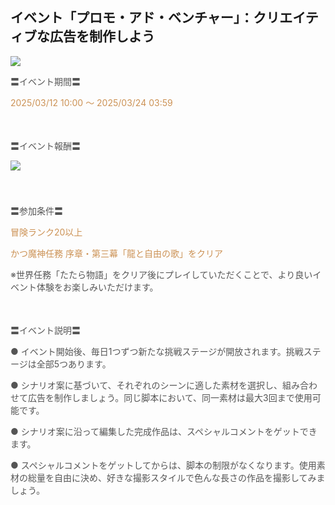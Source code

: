 ## イベント「プロモ・アド・ベンチャー」：クリエイティブな広告を制作しよう
<img src="https://sdk.hoyoverse.com/upload/ann/2025/02/17/8155c95ac2b4eff0e6e8c90962232b2d_7302274179865698893.jpg">
<p style="white-space: pre-wrap; text-align: left;"><span style="color:rgba(85,85,85,1)">〓イベント期間〓</span></p><p style="white-space: pre-wrap; text-align: left;"><span style="color:rgba(204,146,85,1)"><t class="t_lc" contenteditable="false"><span style="color:rgba(204,146,85,1)">2025/03/12 10:00</span></t> ～ <t class="t_lc" contenteditable="false"><span style="color:rgba(204,146,85,1)">2025/03/24 03:59</span></t></span></p><p style="white-space: pre-wrap; min-height: 1.5em; text-align: left;"></p><p style="white-space: pre-wrap; text-align: left;"><span style="color:rgba(85,85,85,1)">〓イベント報酬〓</span></p><p style="white-space: pre-wrap; min-height: 1.5em; text-align: left;"><img src="https://sdk.hoyoverse.com/upload/ann/2025/01/08/80e8b5ad1b13c3edb696a3bc6d5ab4b3_4652939758327085025.png" href="" style="border:none;vertical-align:middle;"></p><p style="white-space: pre-wrap; min-height: 1.5em; text-align: left;"></p><p style="white-space: pre-wrap; text-align: left;"><span style="color:rgba(85,85,85,1)">〓参加条件〓</span></p><p style="white-space: pre-wrap; text-align: left;"><span style="color:rgba(204,146,85,1)">冒険ランク20以上</span></p><p style="white-space: pre-wrap; text-align: left;"><span style="color:rgba(204,146,85,1)">かつ魔神任務 序章・第三幕「龍と自由の歌」をクリア</span></p><p style="white-space: pre-wrap;"><span style="color:rgba(85,85,85,1)">※世界任務「たたら物語」をクリア後にプレイしていただくことで、より良いイベント体験をお楽しみいただけます。</span></p><p style="white-space: pre-wrap; min-height: 1.5em; text-align: left;"></p><p style="white-space: pre-wrap; text-align: left;"><span style="color:rgba(85,85,85,1)">〓イベント説明〓</span></p><p style="white-space: pre-wrap; text-align: left;"><span style="color:rgba(85,85,85,1)">● イベント開始後、毎日1つずつ新たな挑戦ステージが開放されます。挑戦ステージは全部5つあります。</span></p><p style="white-space: pre-wrap; text-align: left;"><span style="color:rgba(85,85,85,1)">● シナリオ案に基づいて、それぞれのシーンに適した素材を選択し、組み合わせて広告を制作しましょう。同じ脚本において、同一素材は最大3回まで使用可能です。</span></p><p style="white-space: pre-wrap; text-align: left;"><span style="color:rgba(85,85,85,1)">● シナリオ案に沿って編集した完成作品は、スペシャルコメントをゲットできます。</span></p><p style="white-space: pre-wrap;"><span style="color:rgba(85,85,85,1)">● スペシャルコメントをゲットしてからは、脚本の制限がなくなります。使用素材の総量を自由に決め、好きな撮影スタイルで色んな長さの作品を撮影してみましょう。</span></p>
